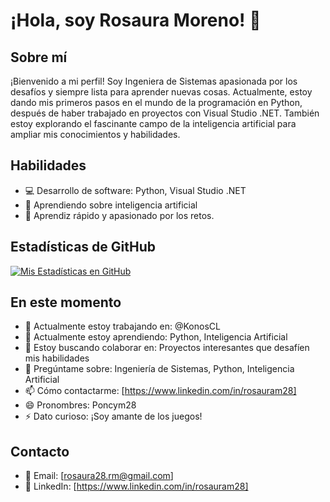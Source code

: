 <!--
### Hi there 👋
**RosauraMoreno/RosauraMoreno** is a ✨ _special_ ✨ repository because its `README.md` (this file) appears on your GitHub profile.

Here are some ideas to get you started:

- 🔭 I’m currently working on ...
- 🌱 I’m currently learning ...
- 👯 I’m looking to collaborate on ...
- 🤔 I’m looking for help with ...
- 💬 Ask me about ...
- 📫 How to reach me: ...
- 😄 Pronouns: ...
- ⚡ Fun fact: ...

-->

# ¡Hola, soy Rosaura Moreno! 👋

## Sobre mí
¡Bienvenido a mi perfil! Soy Ingeniera de Sistemas apasionada por los desafíos y siempre lista para aprender nuevas cosas. Actualmente, estoy dando mis primeros pasos en el mundo de la programación en Python, después de haber trabajado en proyectos con Visual Studio .NET. También estoy explorando el fascinante campo de la inteligencia artificial para ampliar mis conocimientos y habilidades.

## Habilidades
- 💻 Desarrollo de software: Python, Visual Studio .NET
- 🧠 Aprendiendo sobre inteligencia artificial
- 🚀 Aprendiz rápido y apasionado por los retos.

## Estadísticas de GitHub
[![Mis Estadísticas en GitHub](https://github-readme-stats.vercel.app/api?username=RosauraMoreno&show_icons=true&count_private=true)](https://github.com/RosauraMoreno)

## En este momento
- 🔭 Actualmente estoy trabajando en: @KonosCL
- 🌱 Actualmente estoy aprendiendo: Python, Inteligencia Artificial
- 👯 Estoy buscando colaborar en: Proyectos interesantes que desafíen mis habilidades
- 💬 Pregúntame sobre: Ingeniería de Sistemas, Python, Inteligencia Artificial
- 📫 Cómo contactarme: [https://www.linkedin.com/in/rosauram28]
- 😄 Pronombres: Poncym28
- ⚡ Dato curioso: ¡Soy amante de los juegos!

## Contacto
- 📧 Email: [rosaura28.rm@gmail.com]
- 🔗 LinkedIn: [https://www.linkedin.com/in/rosauram28]

